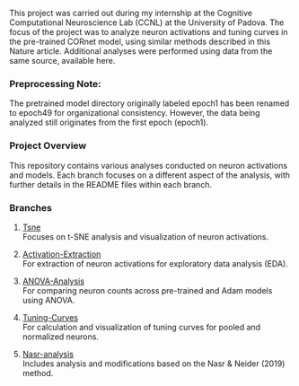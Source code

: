 This project was carried out during my internship at the Cognitive Computational Neuroscience Lab (CCNL) at the University of Padova. The focus of the project was to analyze neuron activations and tuning curves in the pre-trained CORnet model, using similar methods described in this Nature article. Additional analyses were performed using data from the same source, available here.

### Preprocessing Note:
The pretrained model directory originally labeled epoch1 has been renamed to epoch49 for organizational consistency. However, the data being analyzed still originates from the first epoch (epoch1).

### Project Overview
This repository contains various analyses conducted on neuron activations and models. Each branch focuses on a different aspect of the analysis, with further details in the README files within each branch.

### Branches

1. [Tsne](https://github.com/anahita-soltan/CCNL-Cognitive_Computational_Neuroscience_Lab/tree/Tsne)  
   Focuses on t-SNE analysis and visualization of neuron activations.

2. [Activation-Extraction](https://github.com/anahita-soltan/CCNL-Cognitive_Computational_Neuroscience_Lab/tree/Activation-Extraction)  
   For extraction of neuron activations for exploratory data analysis (EDA).

3. [ANOVA-Analysis](https://github.com/anahita-soltan/CCNL-Cognitive_Computational_Neuroscience_Lab/tree/Anova-analysis)  
   For comparing neuron counts across pre-trained and Adam models using ANOVA.

4. [Tuning-Curves](https://github.com/anahita-soltan/CCNL-Cognitive_Computational_Neuroscience_Lab/tree/Tuning-Curves)  
   For calculation and visualization of tuning curves for pooled and normalized neurons.

5. [Nasr-analysis](https://github.com/anahita-soltan/CCNL-Cognitive_Computational_Neuroscience_Lab/tree/Nasr-analysis)  
   Includes analysis and modifications based on the Nasr & Neider (2019) method.
